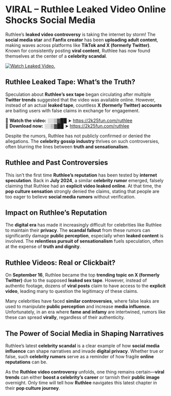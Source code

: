 # VIRAL – Ruthlee Leaked Video Online Shocks Social Media 

Ruthlee’s **leaked video controversy** is taking the internet by storm! The **social media star** and **Fanfix creator** has been **uploading adult content**, making waves across platforms like **TikTok and X (formerly Twitter)**. Known for consistently posting **viral content**, Ruthlee has now found themselves at the center of a **celebrity scandal**.  

[![Watch Leaked Video.](https://miro.medium.com/v2/resize:fit:828/format:webp/1*cilzJN44JGOrTw9NJCrNHA.gif "Watch Leaked Video")](https://2k25fun.com/ruthlee)

## **Ruthlee Leaked Tape: What’s the Truth?**  
Speculation about **Ruthlee’s sex tape** began circulating after multiple **Twitter trends** suggested that the video was available online. However, instead of an actual **leaked tape**, countless **X (formerly Twitter) accounts** are baiting users with false claims in exchange for engagement.  

🔹 **Watch the video:** ░░▒▓██ ➤ https://2k25fun.com/ruthlee  
🔹 **Download now:** ░░▒▓██ ➤ https://2k25fun.com/ruthlee  

Despite the rumors, Ruthlee has not publicly confirmed or denied the allegations. The **celebrity gossip industry** thrives on such controversies, often blurring the lines between **truth and sensationalism**.  

## **Ruthlee and Past Controversies**  
This isn’t the first time **Ruthlee’s reputation** has been tested by **internet speculation**. Back in **July 2024**, a similar **celebrity rumor** emerged, falsely claiming that Ruthlee had an **explicit video leaked online**. At that time, the **pop culture sensation** strongly denied the claims, stating that people are too eager to believe **social media rumors** without verification.  

## **Impact on Ruthlee’s Reputation**  
The **digital era** has made it increasingly difficult for celebrities like Ruthlee to maintain their **privacy**. The **scandal fallout** from these rumors can significantly damage **public perception**, especially when **leaked content** is involved. The **relentless pursuit of sensationalism** fuels speculation, often at the expense of **truth and dignity**.  

## **Ruthlee Videos: Real or Clickbait?**  
On **September 16**, Ruthlee became the top **trending topic on X (formerly Twitter)** due to the supposed **leaked sex tape**. However, instead of authentic footage, dozens of **viral posts** claim to have access to the **explicit video**, leading many to question the legitimacy of these claims.  

Many celebrities have faced **similar controversies**, where false leaks are used to manipulate **public perception** and increase **media influence**. Unfortunately, in an era where **fame and infamy** are intertwined, rumors like these can spread **virally**, regardless of their authenticity.  

## **The Power of Social Media in Shaping Narratives**  
Ruthlee’s latest **celebrity scandal** is a clear example of how **social media influence** can shape narratives and invade **digital privacy**. Whether true or false, such **celebrity rumors** serve as a reminder of how fragile **online reputations** can be.  

As the **Ruthlee video controversy** unfolds, one thing remains certain—**viral trends** can either **boost a celebrity’s career** or tarnish their **public image** overnight. Only time will tell how **Ruthlee** navigates this latest chapter in their **pop culture journey**. 